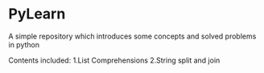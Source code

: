 # PyLearn
A simple repository which introduces some concepts and solved problems in python 

Contents included:
1.List Comprehensions
2.String split and join

